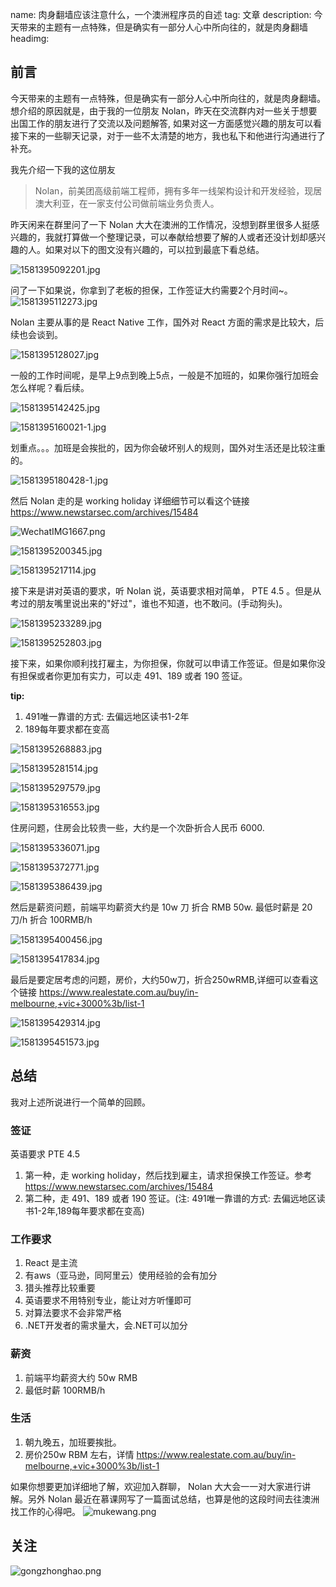 name: 肉身翻墙应该注意什么，一个澳洲程序员的自述
tag: 文章
description: 今天带来的主题有一点特殊，但是确实有一部分人心中所向往的，就是肉身翻墙
headimg: 

## 前言

今天带来的主题有一点特殊，但是确实有一部分人心中所向往的，就是肉身翻墙。想介绍的原因就是，由于我的一位朋友 Nolan，昨天在交流群内对一些关于想要出国工作的朋友进行了交流以及问题解答, 如果对这一方面感觉兴趣的朋友可以看接下来的一些聊天记录，对于一些不太清楚的地方，我也私下和他进行沟通进行了补充。

我先介绍一下我的这位朋友
> Nolan，前美团高级前端工程师，拥有多年一线架构设计和开发经验，现居澳大利亚，在一家支付公司做前端业务负责人。

昨天闲来在群里问了一下 Nolan 大大在澳洲的工作情况，没想到群里很多人挺感兴趣的，我就打算做一个整理记录，可以奉献给想要了解的人或者还没计划却感兴趣的人。如果对以下的图文没有兴趣的，可以拉到最底下看总结。

![1581395092201.jpg](https://s3.qiufengh.com/blog/1581395092201.jpg)

问了一下如果说，你拿到了老板的担保，工作签证大约需要2个月时间~。
![1581395112273.jpg](https://s3.qiufengh.com/blog/1581395112273.jpg)

Nolan 主要从事的是 React Native 工作，国外对 React 方面的需求是比较大，后续也会谈到。

![1581395128027.jpg](https://s3.qiufengh.com/blog/1581395128027.jpg)

一般的工作时间呢，是早上9点到晚上5点，一般是不加班的，如果你强行加班会怎么样呢？看后续。

![1581395142425.jpg](https://s3.qiufengh.com/blog/1581395142425.jpg)

![1581395160021-1.jpg](https://s3.qiufengh.com/blog/1581395160021-1.jpg)

划重点。。。加班是会挨批的，因为你会破坏别人的规则，国外对生活还是比较注重的。

![1581395180428-1.jpg](https://s3.qiufengh.com/blog/1581395180428-1.jpg)

然后 Nolan 走的是 working holiday 详细细节可以看这个链接 https://www.newstarsec.com/archives/15484

![WechatIMG1667.png](https://s3.qiufengh.com/blog/WechatIMG1667.png)

![1581395200345.jpg](https://s3.qiufengh.com/blog/1581395200345.jpg)

![1581395217114.jpg](https://s3.qiufengh.com/blog/1581395217114.jpg)


接下来是讲对英语的要求，听 Nolan 说，英语要求相对简单， PTE 4.5 。但是从考过的朋友嘴里说出来的"好过"，谁也不知道，也不敢问。(手动狗头)。

![1581395233289.jpg](https://s3.qiufengh.com/blog/1581395233289.jpg)


![1581395252803.jpg](https://s3.qiufengh.com/blog/1581395252803.jpg)

接下来，如果你顺利找打雇主，为你担保，你就可以申请工作签证。但是如果你没有担保或者你更加有实力，可以走 491、189 或者 190 签证。

**tip:**

1. 491唯一靠谱的方式: 去偏远地区读书1-2年
2. 189每年要求都在变高

![1581395268883.jpg](https://s3.qiufengh.com/blog/1581395268883.jpg)


![1581395281514.jpg](https://s3.qiufengh.com/blog/1581395281514.jpg)

![1581395297579.jpg](https://s3.qiufengh.com/blog/1581395297579.jpg)

![1581395316553.jpg](https://s3.qiufengh.com/blog/1581395316553.jpg)

住房问题，住房会比较贵一些，大约是一个次卧折合人民币 6000.

![1581395336071.jpg](https://s3.qiufengh.com/blog/1581395336071.jpg)

![1581395372771.jpg](https://s3.qiufengh.com/blog/1581395372771.jpg)


![1581395386439.jpg](https://s3.qiufengh.com/blog/1581395386439.jpg)

然后是薪资问题，前端平均薪资大约是 10w 刀 折合 RMB 50w. 最低时薪是 20刀/h 折合 100RMB/h

![1581395400456.jpg](https://s3.qiufengh.com/blog/1581395400456.jpg)

![1581395417834.jpg](https://s3.qiufengh.com/blog/1581395417834.jpg)

最后是要定居考虑的问题，房价，大约50w刀，折合250wRMB,详细可以查看这个链接 https://www.realestate.com.au/buy/in-melbourne,+vic+3000%3b/list-1

![1581395429314.jpg](https://s3.qiufengh.com/blog/1581395429314.jpg)

![1581395451573.jpg](https://s3.qiufengh.com/blog/1581395451573.jpg)

## 总结
我对上述所说进行一个简单的回顾。

### 签证
英语要求 PTE 4.5
1. 第一种，走 working holiday，然后找到雇主，请求担保换工作签证。参考 https://www.newstarsec.com/archives/15484
2. 第二种，走 491、189 或者 190 签证。(注: 491唯一靠谱的方式: 去偏远地区读书1-2年,189每年要求都在变高)

### 工作要求
1. React 是主流
2. 有aws（亚马逊，同阿里云）使用经验的会有加分
3. 猎头推荐比较重要
4. 英语要求不用特别专业，能让对方听懂即可
5. 对算法要求不会非常严格
6. .NET开发者的需求量大，会.NET可以加分

### 薪资
1. 前端平均薪资大约 50w RMB
2. 最低时薪 100RMB/h

### 生活
1. 朝九晚五，加班要挨批。
2. 房价250w RBM 左右，详情 https://www.realestate.com.au/buy/in-melbourne,+vic+3000%3b/list-1


如果你想要更加详细地了解，欢迎加入群聊， Nolan 大大会一一对大家进行讲解。另外 Nolan 最近在慕课网写了一篇面试总结，也算是他的这段时间去往澳洲找工作的心得吧。
![mukewang.png](https://s3.qiufengh.com/blog/mukewang.png)

## 关注 
![gongzhonghao.png](https://s3.qiufengh.com/blog/gongzhonghao.png)